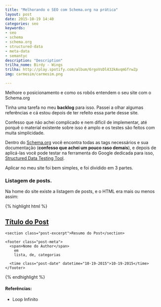 ```yaml
---
title: "Melhorando o SEO com Schema.org na prática"
layout: post
date: 2015-10-19 14:40
categories: seo
keywords:
- seo
- schema
- schema.org
- structured-data
- meta-data
- semantyc
description: "Description"
trilha_nome: Birdy - Wings
trilha: http://play.spotify.com/album/6rgoVsDl432kAvqmGfrwZp
img: carmesim/carmesim.png

---
```


Melhore o posicionamento e como os robôs entendem o seu site com o Schema.org

<!-- more -->

Tinha uma tarefa no meu **backlog** para isso. Passei a olhar algumas referências e cá estou depois de ter refeito essa parte desse site.

Confesso que não achei complicado e nem difícil de implementar, até porquê o material existente sobre isso é amplo e os testes são feitos com muita simplicidade.

Dentro do [Schema.org][s] você encontra todas as tags necessários e sua documentação (**confesso que achei um pouco raso demais**), e depois de aplicá-las você pode testar na ferramenta do Google dedicada para isso, [Structured Data Testing Tool][g].

Aplicar no meu site foi bem simples, e foi dividido em 3 partes.

### Listagem de posts.

Na home do site existe a listagem de posts, e o HTML era mais ou menos assim:

{% highlight html %}
<main role="main">
  <article role="article">
    <h2><a href="#">Título do Post</a></h2>

    <section class="post-excerpt">Resumo do Post</section>

    <footer class="post-meta">
      <span>Nome do Author</span>
        em
        lista, de, categorias

      <time class="post-date" datetime="10-19-2015">10-19-2015</time>
    </footer>
  </article>
</main>
{% endhighlight %}

#### Referências:
- Loop Infinito

[s]: http://schema.org
[g]: https://developers.google.com/structured-data/testing-tool/
[l]: http://loopinfinito.com.br/2012/05/07/ganhando-visibilidade-com-schema-org/
